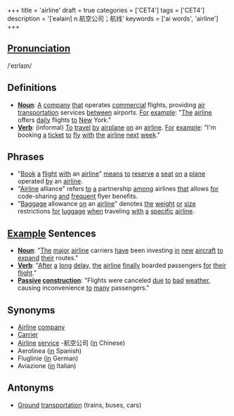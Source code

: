 +++
title = 'airline'
draft = true
categories = ['CET4']
tags = ['CET4']
description = '[ˈeəlain] n.航空公司；航线'
keywords = ['ai words', 'airline']
+++

## [Pronunciation](/en/post/pronunciation/)
/ˈeɪrlaɪn/

## Definitions
- **[Noun](/en/post/noun/)**: [A](/en/post/a/) [company](/en/post/company/) [that](/en/post/that/) operates [commercial](/en/post/commercial/) flights, providing [air](/en/post/air/) [transportation](/en/post/transportation/) services [between](/en/post/between/) airports. [For](/en/post/for/) [example](/en/post/example/): "[The](/en/post/the/) [airline](/en/post/airline/) offers [daily](/en/post/daily/) flights [to](/en/post/to/) [New](/en/post/new/) York."
- **[Verb](/en/post/verb/)**: (informal) [To](/en/post/to/) [travel](/en/post/travel/) [by](/en/post/by/) [airplane](/en/post/airplane/) [on](/en/post/on/) an [airline](/en/post/airline/). [For](/en/post/for/) [example](/en/post/example/): "I'm booking [a](/en/post/a/) [ticket](/en/post/ticket/) [to](/en/post/to/) [fly](/en/post/fly/) [with](/en/post/with/) [the](/en/post/the/) [airline](/en/post/airline/) [next](/en/post/next/) [week](/en/post/week/)."

## Phrases
- "[Book](/en/post/book/) [a](/en/post/a/) [flight](/en/post/flight/) [with](/en/post/with/) an [airline](/en/post/airline/)" [means](/en/post/means/) [to](/en/post/to/) [reserve](/en/post/reserve/) [a](/en/post/a/) [seat](/en/post/seat/) [on](/en/post/on/) [a](/en/post/a/) [plane](/en/post/plane/) operated [by](/en/post/by/) an [airline](/en/post/airline/).
- "[Airline](/en/post/airline/) alliance" refers [to](/en/post/to/) [a](/en/post/a/) partnership [among](/en/post/among/) airlines [that](/en/post/that/) allows [for](/en/post/for/) code-sharing [and](/en/post/and/) [frequent](/en/post/frequent/) flyer benefits.
- "[Baggage](/en/post/baggage/) allowance [on](/en/post/on/) an [airline](/en/post/airline/)" denotes [the](/en/post/the/) [weight](/en/post/weight/) [or](/en/post/or/) [size](/en/post/size/) restrictions [for](/en/post/for/) [luggage](/en/post/luggage/) [when](/en/post/when/) traveling [with](/en/post/with/) [a](/en/post/a/) [specific](/en/post/specific/) [airline](/en/post/airline/).

## [Example](/en/post/example/) Sentences
- **[Noun](/en/post/noun/)**: "[The](/en/post/the/) [major](/en/post/major/) [airline](/en/post/airline/) carriers [have](/en/post/have/) been investing [in](/en/post/in/) [new](/en/post/new/) [aircraft](/en/post/aircraft/) [to](/en/post/to/) [expand](/en/post/expand/) [their](/en/post/their/) routes."
- **[Verb](/en/post/verb/)**: "[After](/en/post/after/) [a](/en/post/a/) [long](/en/post/long/) [delay](/en/post/delay/), [the](/en/post/the/) [airline](/en/post/airline/) [finally](/en/post/finally/) boarded passengers [for](/en/post/for/) [their](/en/post/their/) [flight](/en/post/flight/)."
- **[Passive](/en/post/passive/) [construction](/en/post/construction/)**: "Flights were canceled [due](/en/post/due/) [to](/en/post/to/) [bad](/en/post/bad/) [weather](/en/post/weather/), causing inconvenience [to](/en/post/to/) [many](/en/post/many/) passengers."

## Synonyms
- [Airline](/en/post/airline/) [company](/en/post/company/)
- [Carrier](/en/post/carrier/)
- [Airline](/en/post/airline/) [service](/en/post/service/)
-航空公司 ([in](/en/post/in/) Chinese)
- Aerolinea ([in](/en/post/in/) Spanish)
- Fluglinie ([in](/en/post/in/) German)
- Aviazione ([in](/en/post/in/) Italian)

## Antonyms
- [Ground](/en/post/ground/) [transportation](/en/post/transportation/) (trains, buses, cars)
